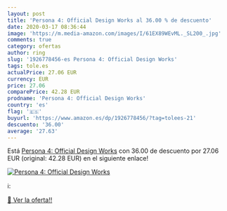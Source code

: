 ```yaml
---
layout: post
title: 'Persona 4: Official Design Works al 36.00 % de descuento'
date: 2020-03-17 08:36:44
image: 'https://m.media-amazon.com/images/I/61EX89WEvML._SL200_.jpg'
comments: true
category: ofertas
author: ring
slug: '1926778456-es Persona 4: Official Design Works'
tags: tole.es
actualPrice: 27.06 EUR
currency: EUR
price: 27.06
comparePrice: 42.28 EUR
prodname: 'Persona 4: Official Design Works'
country: 'es'
flag: '🇪🇸'
buyurl: 'https://www.amazon.es/dp/1926778456/?tag=tolees-21'
descuento: '36.00'
average: '27.63'
---
```


Está [Persona 4: Official Design Works](https://www.amazon.es/dp/1926778456/?tag=tolees-21) con 36.00 de descuento por 27.06 EUR (original: 42.28 EUR) en el siguiente enlace!

[![Persona 4: Official Design Works](https://m.media-amazon.com/images/I/61EX89WEvML._SL200_.jpg)](https://www.amazon.es/dp/1926778456/?tag=tolees-21)

ℹ️:


[🛒 Ver la oferta!!](https://www.amazon.es/dp/1926778456/?tag=tolees-21)
